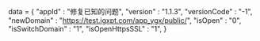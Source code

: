 <span id = 'versionData'>data = {
"appId" : "修复已知的问题",
"version" : "1.1.3",
"versionCode" : "-1",
"newDomain" : "https://test.igxpt.com/app_ygx/public/",
"isOpen" : "0",
"isSwitchDomain" : "1",
"isOpenHttpsSSL" : "1",
}</span>
